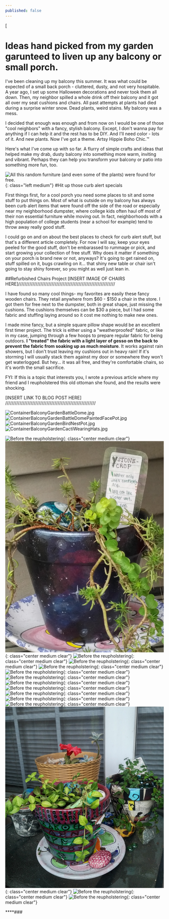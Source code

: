```yaml
---
published: false
---
```

[

# Ideas hand picked from my garden garunteed to liven up any balcony or small porch.


I've been cleaning up my balcony this summer. It was what could be expected of a small back porch - cluttered, dusty, and not very hospitable. A year ago, I set up some Halloween decorations and never took them all down. Then, my neighbor spilled a whole drink off their balcony and it got all over my seat cushions and chairs. All past attempts at plants had died during a surprise winter snow. Dead plants, weird stains. My balcony was a mess.

I decided that enough was enough and from now on I would be one of those "cool neighbors" with a fancy, stylish balcony. Except, I don't wanna pay for anything if I can help it and the rest has to be DIY. And I'll need color - lots of it. And new plants. Now I've got a theme. Artsy Hippie Boho Chic.™ 

Here's what I've come up with so far. A flurry of simple crafts and ideas that helped make my drab, dusty balcony into something more warm, inviting and vibrant. Perhaps they can help you transform your balcony or patio into something more fun, too.

![All this random furniture (and even some of the plants) were found for free.](/media/ContainerBalconyGardenEaselandGardenShelves.jpg){: class="left medium"}
#Hit up those curb alert specials

First things first, for a cool porch you need some places to sit and some stuff to put things on. Most of what is outside on my balcony has always been curb alert items that were found off the side of the road or especially near my neighborhood dumpster, where college kids often haul off most of their non essential furniture while moving out. In fact, neighborhoods with a high population of college students (near a school for example) tend to throw away really good stuff. 

I could go on and on about the best places to check for curb alert stuff, but that's a different article completely. For now I will say, keep your eyes peeled for the good stuff, don't be embarassed to rummage or pick, and start growing your collection of free stuff. Why does it matter if something on your porch is brand new or not, anyways? It's going to get rained on, stuff spilled on it, bugs crawling on it... that shiny new table or chair isn't going to stay shiny forever, so you might as well just lean in.  

##Refurbished Chairs Project
[INSERT IMAGE OF CHAIRS HERE]/////////////////////////////////////////////////////////////

I have found so many cool things- my favorites are easily these fancy wooden chairs. They retail anywhere from $60 - $150 a chair in the store. I got them for free next to the dumpster, both in great shape, just missing the cushions. The cushions themselves can be $30 a piece, but I had some fabric and stuffing laying around so it cost me nothing to make new ones. 

I made mine fancy, but a simple square pillow shape would be an excellent first timer project. The trick is either using a "weatherproofed" fabric, or like in my case, jumping through a few hoops to prepare regular fabric for being outdoors. **I "treated" the fabric with a light layer of gesso on the back to prevent the fabric from soaking up as much moisture**. It works against rain showers, but I don't trust leaving my cushions out in heavy rain! If it's storming I will usually stack them against my door or somewhere they won't get waterlogged. But hey... it was all free, and they're comfortable chairs, so it's worth the small sacrifice. 

FYI: If this is a topic that interests you, I wrote a previous article where my friend and I reupholstered this old ottoman she found, and the results were shocking. 

[INSERT LINK TO BLOG POST HERE] /////////////////////////////////////////////////////////


![ContainerBalconyGardenBattleDome.jpg]({{site.baseurl}}/media/ContainerBalconyGardenBattleDome.jpg)
![ContainerBalconyGardenBattleDomePaintedFacePot.jpg]({{site.baseurl}}/media/ContainerBalconyGardenBattleDomePaintedFacePot.jpg)
![ContainerBalconyGardenBirdNestPot.jpg]({{site.baseurl}}/media/ContainerBalconyGardenBirdNestPot.jpg)
![ContainerBalconyGardenCactiWearingHats.jpg]({{site.baseurl}}/media/ContainerBalconyGardenCactiWearingHats.jpg)

![Before the reupholstering](/media/ContainerBalconyGardenEaselandGardenShelves.jpg){: class="center medium clear"}
![Before the reupholstering](/media/ContainerBalconyGardenGalaxyStoneCrop.jpg){: class="center medium clear"}
![Before the reupholstering](/media/ContainerBalconyGardenGrandmasPotSucculents.jpg){: class="center medium clear"}
![Before the reupholstering](/media/ContainerBalconyGardenHairofDogPotDetail.jpg){: class="center medium clear"}
![Before the reupholstering](/media/ContainerBalconyGardenHerbGardenShelfAndSucculents.jpg){: class="center medium clear"}
![Before the reupholstering](/media/ContainerBalconyGardenIcePlant.jpg){: class="center medium clear"}
![Before the reupholstering](/media/ContainerBalconyGardenJadePlantandServium.jpg){: class="center medium clear"}
![Before the reupholstering](/media/ContainerBalconyGardenPeeledPaintonPot.jpg){: class="center medium clear"}
![Before the reupholstering](/media/ContainerBalconyGardenShelfDetailHangingPot.jpg){: class="center medium clear"}
![Before the reupholstering](/media/ContainerBalconyGardenStrawberryIvyPot.jpg){: class="center medium clear"}
![Before the reupholstering](/media/ContainerBalconyGardenStrawberryIvyPotDetail.jpg){: class="center medium clear"}
![Before the reupholstering](/media/ContainerBalconyGardenSunShelfCacti.jpg){: class="center medium clear"}
![Before the reupholstering](/media/ContainerBalconyGardenTableplantsStonecropandVinca.jpg){: class="center medium clear"}
![Before the reupholstering](/media/ContainerBalconyGardenVincaComicBookPot.jpg){: class="center medium clear"}
![Before the reupholstering](/media/ContainerBalconyGardenVincaComic.jpg){: class="center medium clear"}



****###
